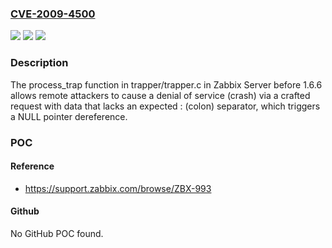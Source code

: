 ### [CVE-2009-4500](https://cve.mitre.org/cgi-bin/cvename.cgi?name=CVE-2009-4500)
![](https://img.shields.io/static/v1?label=Product&message=n%2Fa&color=blue)
![](https://img.shields.io/static/v1?label=Version&message=n%2Fa&color=blue)
![](https://img.shields.io/static/v1?label=Vulnerability&message=n%2Fa&color=brighgreen)

### Description

The process_trap function in trapper/trapper.c in Zabbix Server before 1.6.6 allows remote attackers to cause a denial of service (crash) via a crafted request with data that lacks an expected : (colon) separator, which triggers a NULL pointer dereference.

### POC

#### Reference
- https://support.zabbix.com/browse/ZBX-993

#### Github
No GitHub POC found.

